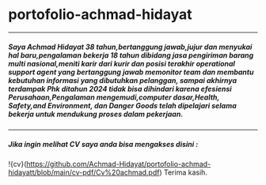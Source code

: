 # portofolio-achmad-hidayat
---
##### Saya Achmad Hidayat 38 tahun,bertanggung jawab,jujur dan menyukai hal baru,pengalaman bekerja 18 tahun dibidang jasa pengiriman barang multi nasional,meniti karir dari kurir dan posisi terakhir operational support agent yang bertanggung jawab memonitor team dan membantu kebutuhan informasi yang dibutuhkan pelanggan, sampai akhirnya terdampak Phk ditahun 2024 tidak bisa dihindari karena efesiensi Perusahaan,Pengalaman mengemudi,computer dasar,Health, Safety,and Environment, dan Danger Goods telah dipelajari selama bekerja untuk mendukung proses dalam pekerjaan.
---
##### Jika ingin melihat CV saya anda bisa mengakses disini :
!{cv}(https://github.com/Achmad-Hidayat/portofolio-achmad-hidayatt/blob/main/cv-pdf/Cv%20achmad.pdf)
Terima kasih.
